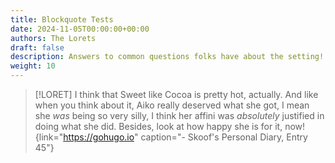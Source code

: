 ```yaml
---
title: Blockquote Tests
date: 2024-11-05T00:00:00+00:00
authors: The Lorets
draft: false
description: Answers to common questions folks have about the setting!
weight: 10
---
```


>[!LORET]
> I think that Sweet like Cocoa is pretty hot, actually. And like when you think about it, Aiko really deserved what she got, I mean she *was* being so very silly, I think her affini was *absolutely* justified in doing what she did. Besides, look at how happy she is for it, now! 
{link="https://gohugo.io" caption="- Skoof's Personal Diary, Entry 45"}